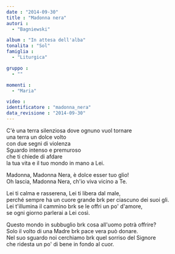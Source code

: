 ```yaml
---
date : "2014-09-30"
title : "Madonna nera"
autori : 
  - "Bagniewski"

album : "In attesa dell'alba"
tonalita : "Sol"
famiglia : 
  - "Liturgica"

gruppo : 
  - ""

momenti : 
  - "Maria"

video : 
identificatore : "madonna_nera"
data_revisione : "2014-09-30"
---
```

  
  
C'è una terra silenziosa dove ognuno vuol tornare  
una terra un dolce volto  
con due segni di violenza  
Sguardo intenso e premuroso  
che ti chiede di afdare  
la tua vita e il tuo mondo in mano a Lei.  
  
  
Madonna, Madonna Nera, è dolce esser tuo glio!   
Oh lascia, Madonna Nera, ch'io viva vicino a Te.  
  
  
Lei ti calma e rasserena, Lei ti libera dal male,  
perché sempre ha un cuore grande brk per ciascuno dei suoi gli.  
Lei t'illumina il cammino brk se le offri un po' d'amore,  
se ogni giorno parlerai a Lei così.  
  
  
Questo mondo in subbuglio brk cosa all'uomo potrà offrire?  
Solo il volto di una Madre brk pace vera può donare.  
Nel suo sguardo noi cerchiamo brk quel sorriso del Signore  
che ridesta un po' di bene in fondo al cuor.  
  
  
